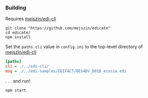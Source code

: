 ### Building

Requires [mejszin/edi-cli](https://github.com/mejszin/edi-cli)

```
git clone "https://github.com/mejszin/edicate"
cd edicate/
npm install
```

Set the `paths.cli` value in `config.ini` to the top-level directory of [mejszin/edi-cli](https://github.com/mejszin/edi-cli)

```ini
[paths]
cli = ./../edi-cli/
msg = ./../edi-samples/EDIFACT/DESADV_D01B_ecosio.edi
```

. . . and run!

```
npm start
```

